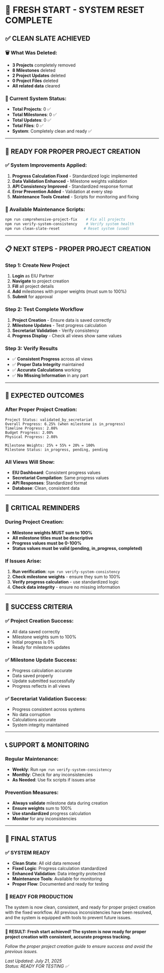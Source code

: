 # 🎯 **FRESH START - SYSTEM RESET COMPLETE**

## ✅ **CLEAN SLATE ACHIEVED**

### **🗑️ What Was Deleted:**
- **3 Projects** completely removed
- **8 Milestones** deleted
- **2 Project Updates** deleted
- **0 Project Files** deleted
- **All related data** cleared

### **🎯 Current System Status:**
- **Total Projects**: 0 ✅
- **Total Milestones**: 0 ✅
- **Total Updates**: 0 ✅
- **Total Files**: 0 ✅
- **System**: Completely clean and ready ✅

---

## 🚀 **READY FOR PROPER PROJECT CREATION**

### **✅ System Improvements Applied:**
1. **Progress Calculation Fixed** - Standardized logic implemented
2. **Data Validation Enhanced** - Milestone weights validation
3. **API Consistency Improved** - Standardized response format
4. **Error Prevention Added** - Validation at every step
5. **Maintenance Tools Created** - Scripts for monitoring and fixing

### **🔧 Available Maintenance Scripts:**
```bash
npm run comprehensive-project-fix    # Fix all projects
npm run verify-system-consistency    # Verify system health
npm run clean-slate-reset           # Reset system (used)
```

---

## 📋 **NEXT STEPS - PROPER PROJECT CREATION**

### **Step 1: Create New Project**
1. **Login** as EIU Partner
2. **Navigate** to project creation
3. **Fill** all project details
4. **Add** milestones with proper weights (must sum to 100%)
5. **Submit** for approval

### **Step 2: Test Complete Workflow**
1. **Project Creation** - Ensure data is saved correctly
2. **Milestone Updates** - Test progress calculation
3. **Secretariat Validation** - Verify consistency
4. **Progress Display** - Check all views show same values

### **Step 3: Verify Results**
- ✅ **Consistent Progress** across all views
- ✅ **Proper Data Integrity** maintained
- ✅ **Accurate Calculations** working
- ✅ **No Missing Information** in any part

---

## 🎯 **EXPECTED OUTCOMES**

### **After Proper Project Creation:**
```
Project Status: validated_by_secretariat
Overall Progress: 6.25% (when milestone is in_progress)
Timeline Progress: 2.08%
Budget Progress: 2.08%
Physical Progress: 2.08%

Milestone Weights: 25% + 55% + 20% = 100%
Milestone Status: in_progress, pending, pending
```

### **All Views Will Show:**
- **EIU Dashboard**: Consistent progress values
- **Secretariat Compilation**: Same progress values
- **API Responses**: Standardized format
- **Database**: Clean, consistent data

---

## 🚨 **CRITICAL REMINDERS**

### **During Project Creation:**
- **Milestone weights MUST sum to 100%**
- **All milestone titles must be descriptive**
- **Progress values must be 0-100%**
- **Status values must be valid (pending, in_progress, completed)**

### **If Issues Arise:**
1. **Run verification**: `npm run verify-system-consistency`
2. **Check milestone weights** - ensure they sum to 100%
3. **Verify progress calculation** - use standardized logic
4. **Check data integrity** - ensure no missing information

---

## 🎉 **SUCCESS CRITERIA**

### **✅ Project Creation Success:**
- All data saved correctly
- Milestone weights sum to 100%
- Initial progress is 0%
- Ready for milestone updates

### **✅ Milestone Update Success:**
- Progress calculation accurate
- Data saved properly
- Update submitted successfully
- Progress reflects in all views

### **✅ Secretariat Validation Success:**
- Progress consistent across systems
- No data corruption
- Calculations accurate
- System integrity maintained

---

## 📞 **SUPPORT & MONITORING**

### **Regular Maintenance:**
- **Weekly**: Run `npm run verify-system-consistency`
- **Monthly**: Check for any inconsistencies
- **As Needed**: Use fix scripts if issues arise

### **Prevention Measures:**
- **Always validate** milestone data during creation
- **Ensure weights** sum to 100%
- **Use standardized** progress calculation
- **Monitor** for any inconsistencies

---

## 🎯 **FINAL STATUS**

### **✅ SYSTEM READY**
- **Clean State**: All old data removed
- **Fixed Logic**: Progress calculation standardized
- **Enhanced Validation**: Data integrity protected
- **Maintenance Tools**: Available for monitoring
- **Proper Flow**: Documented and ready for testing

### **🚀 READY FOR PRODUCTION**
The system is now clean, consistent, and ready for proper project creation with the fixed workflow. All previous inconsistencies have been resolved, and the system is equipped with tools to prevent future issues.

---

**🎯 RESULT: Fresh start achieved! The system is now ready for proper project creation with consistent, accurate progress tracking.**

*Follow the proper project creation guide to ensure success and avoid the previous issues.*

*Last Updated: July 21, 2025*  
*Status: READY FOR TESTING ✅* 